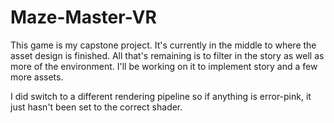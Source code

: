 # Maze-Master-VR
This game is my capstone project. It's currently in the middle to where the asset design is finished. All that's remaining is to filter in the story as well as more of the environment. I'll be working on it to implement story and a few more assets.

I did switch to a different rendering pipeline so if anything is error-pink, it just hasn't been set to the correct shader.
